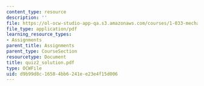 ```yaml
---
content_type: resource
description: ''
file: https://ol-ocw-studio-app-qa.s3.amazonaws.com/courses/1-033-mechanics-of-material-systems-an-energy-approach-fall-2003/d9b99d8c16584bb6241ee23e4f15d006_quiz2_solution.pdf
file_type: application/pdf
learning_resource_types:
- Assignments
parent_title: Assignments
parent_type: CourseSection
resourcetype: Document
title: quiz2_solution.pdf
type: OCWFile
uid: d9b99d8c-1658-4bb6-241e-e23e4f15d006
---
```


